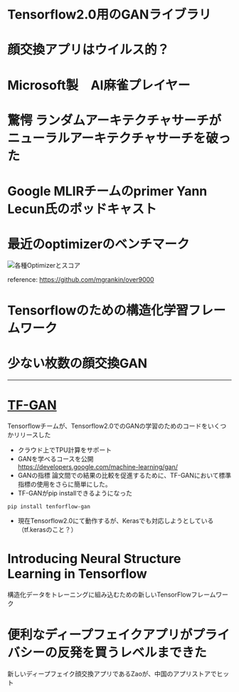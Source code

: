 # Tensorflow2.0用のGANライブラリ
# 顔交換アプリはウイルス的？
# Microsoft製　AI麻雀プレイヤー
# 驚愕 ランダムアーキテクチャサーチがニューラルアーキテクチャサーチを破った
# Google MLIRチームのprimer Yann Lecun氏のポッドキャスト
# 最近のoptimizerのベンチマーク

![各種Optimizerとスコア]('./Benchmark.png' "各種Optimizerとスコア") 

reference: https://github.com/mgrankin/over9000
# Tensorflowのための構造化学習フレームワーク
# 少ない枚数の顔交換GAN

---

# [TF-GAN](https://medium.com/tensorflow/introducing-tf-gan-a-lightweight-gan-library-for-tensorflow-2-0-36d767e1abae)
Tensorflowチームが、Tensorflow2.0でのGANの学習のためのコードをいくつかリリースした  
* クラウド上でTPU計算をサポート
* GANを学べるコースを公開  
https://developers.google.com/machine-learning/gan/
* GANの指標
論文間での結果の比較を促進するために、TF-GANにおいて標準指標の使用をさらに簡単にした。
* TF-GANがpip installできるようになった

```
pip install tenforflow-gan
```

* 現在Tensorflow2.0にて動作するが、Kerasでも対応しようとしている（tf.kerasのこと？）

# Introducing Neural Structure Learning in Tensorflow
構造化データをトレーニングに組み込むための新しいTensorFlowフレームワーク

# 便利なディープフェイクアプリがプライバシーの反発を買うレベルまできた
新しいディープフェイク顔交換アプリであるZaoが、中国のアプリストアでヒット